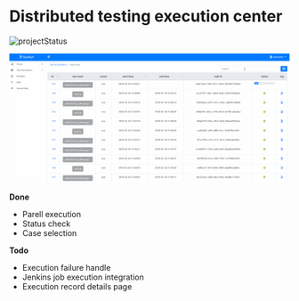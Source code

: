 # Distributed testing execution center 
![projectStatus](https://img.shields.io/badge/status-In--Development-red.svg)

<div align=center ><img src="https://github.com/luisxiaomai/Images/blob/master/Distributed_Test_Center/testcenter.gif"/></div>

**Done**
- Parell execution
- Status check
- Case selection

**Todo**
- Execution failure handle
- Jenkins job execution integration
- Execution record details page


